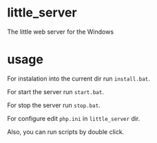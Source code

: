 # little_server
The little web server for the Windows
# usage
For instalation into the current dir run `install.bat`.

For start the server run `start.bat`.

For stop the server run `stop.bat`.

For configure edit `php.ini` in `little_server` dir.

Also, you can run scripts by double click.
